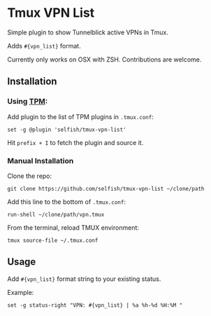 # Tmux VPN List
Simple plugin to show Tunnelblick active VPNs in Tmux.

Adds `#{vpn_list}` format.

Currently only works on OSX with ZSH.
Contributions are welcome.

## Installation
### Using [TPM](https://github.com/tmux-plugins/tpm):

Add plugin to the list of TPM plugins in `.tmux.conf`:

    set -g @plugin 'selfish/tmux-vpn-list'

Hit `prefix + I` to fetch the plugin and source it.

### Manual Installation

Clone the repo:
```shell
git clone https://github.com/selfish/tmux-vpn-list ~/clone/path
```

Add this line to the bottom of `.tmux.conf`:

    run-shell ~/clone/path/vpn.tmux

From the terminal, reload TMUX environment:
```shell
tmux source-file ~/.tmux.conf
```

## Usage
Add `#{vpn_list}` format string to your existing status.

Example:
```shell
set -g status-right "VPN: #{vpn_list} | %a %h-%d %H:%M "
```
    
